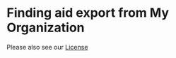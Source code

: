 Finding aid export from My Organization
=======================================

Please also see our [License](LICENSE.md)
